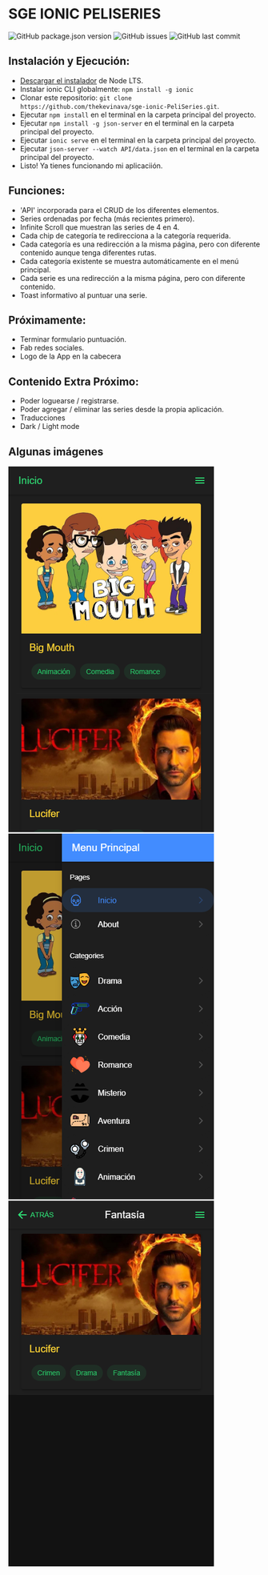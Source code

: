 # SGE IONIC PELISERIES
<p>
    <img alt="GitHub package.json version" src="https://img.shields.io/github/package-json/v/thekevinava/sge-ionic-PeliSeries">
    <img alt="GitHub issues" src="https://img.shields.io/github/issues/thekevinava/sge-ionic-PeliSeries">
    <img alt="GitHub last commit" src="https://img.shields.io/github/last-commit/thekevinava/sge-ionic-PeliSeries">
</p>

## Instalación y Ejecución:

* [Descargar el instalador](https://nodejs.org/) de Node LTS.
* Instalar ionic CLI globalmente: `npm install -g ionic`
* Clonar este repositorio: `git clone https://github.com/thekevinava/sge-ionic-PeliSeries.git`.
* Ejecutar `npm install` en el terminal en la carpeta principal del proyecto.
* Ejecutar `npm install -g json-server` en el terminal en la carpeta principal del proyecto.
* Ejecutar `ionic serve` en el terminal en la carpeta principal del proyecto.
* Ejecutar `json-server --watch API/data.json` en el terminal en la carpeta principal del proyecto.
* Listo! Ya tienes funcionando mi aplicaciión.

## Funciones:

- 'API' incorporada para el CRUD de los diferentes elementos.
- Series ordenadas por fecha (más recientes primero).
- Infinite Scroll que muestran las series de 4 en 4.
- Cada chip de categoría te redirecciona a la categoría requerida.
- Cada categoría es una redirección a la misma página, pero con diferente contenido aunque tenga diferentes rutas.
- Cada categoría existente se muestra automáticamente en el menú principal.
- Cada serie es una redirección a la misma página, pero con diferente contenido.
- Toast informativo al puntuar una serie.


## Próximamente:

- Terminar formulario puntuación.
- Fab redes sociales.
- Logo de la App en la cabecera


## Contenido Extra Próximo:

- Poder loguearse / registrarse.
- Poder agregar / eliminar las series desde la propia aplicación.
- Traducciones
- Dark / Light mode


## Algunas imágenes
![Home](/src/assets/images/preview/home.png)
![Menu](/src/assets/images/preview/menu.png)
![Categoría](/src/assets/images/preview/category.png)